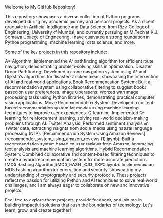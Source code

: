 Welcome to My GitHub Repository!

This repository showcases a diverse collection of Python programs, developed during my academic journey and personal projects. As a recent graduate in Artificial Intelligence and Data Science from Rizvi College of Engineering, University of Mumbai, and currently pursuing an M.Tech at K.J. Somaiya College of Engineering, I have cultivated a strong foundation in Python programming, machine learning, data science, and more.

Some of the key projects in this repository include:

A* Algorithm: Implemented the A* pathfinding algorithm for efficient route navigation, demonstrating problem-solving skills in optimization.
Disaster Drone Pathfinding: Developed a drone navigation system using A* and Dijkstra’s algorithms for disaster-stricken areas, showcasing the intersection of AI and real-world applications.
Book Recommendation System: Built a recommendation system using collaborative filtering to suggest books based on user preferences.
Image Operations: Worked with image processing tasks using Python libraries, demonstrating practical computer vision applications.
Movie Recommendation System: Developed a content-based recommendation system for movies using machine learning techniques to improve user experiences.
Q-learning: Implemented Q-learning for reinforcement learning, solving real-world decision-making problems through AI.
Twitter Analysis: Performed sentiment analysis on Twitter data, extracting insights from social media using natural language processing (NLP).
[Recommendation System Using Amazon Reviews](recommender_system_using_amazon_reviews (1).ipynb): Built a recommendation system based on user reviews from Amazon, leveraging text analysis and machine learning algorithms.
Hybrid Recommendation System: Combined collaborative and content-based filtering techniques to create a hybrid recommendation system for more accurate predictions.
[MD5 Hashing Algorithm](MD5_HASH _CSS_EXP5.ipynb): Implemented an MD5 hashing algorithm for encryption and security, showcasing my understanding of cryptography and security protocols.
These projects reflect my passion for utilizing Python and AI techniques to solve real-world challenges, and I am always eager to collaborate on new and innovative projects.

Feel free to explore these projects, provide feedback, and join me in building impactful solutions that push the boundaries of technology. Let's learn, grow, and create together!

